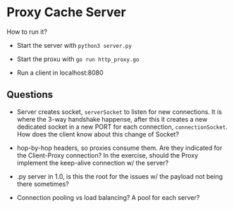 # Proxy Cache Server

How to run it?

* Start the server with `python3 server.py`

* Start the proxu with `go run http_proxy.go`

* Run a client in localhost:8080

## Questions

* Server creates socket, `serverSocket` to listen for new connections. It is where the 3-way handshake happense, after this it creates a new dedicated socket in a new PORT for each connection, `connectionSocket`. How does the client know about this change of Socket?

* hop-by-hop headers, so proxies consume them. Are they indicated for the Client-Proxy connection? In the exercise, should the Proxy implement the keep-alive connection w/ the server?

* .py server in 1.0, is this the root for the issues w/ the payload not being there sometimes?

* Connection pooling vs load balancing? A pool for each server?
